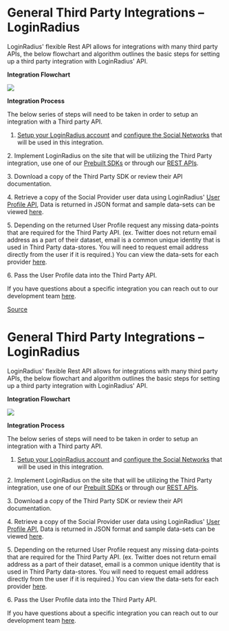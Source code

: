 # General Third Party Integrations – LoginRadius

LoginRadius' flexible Rest API allows for integrations with many third party APIs, the below flowchart and algorithm outlines the basic steps for setting up a third party integration with LoginRadius' API.



**Integration Flowchart**

![][1]

 **Integration Process**

The below series of steps will need to be taken in order to setup an integration with a Third party API.



1. [Setup your LoginRadius account][2] and [configure the Social Networks][3] that will be used in this integration.



2\. Implement LoginRadius on the site that will be utilizing the Third Party integration, use one of our [Prebuilt SDKs][4] or through our [REST APIs][5].



3\. Download a copy of the Third Party SDK or review their API documentation.



4\. Retrieve a copy of the Social Provider user data using LoginRadius' [User Profile API][6], Data is returned in JSON format and sample data-sets can be viewed [here][7].



5\. Depending on the returned User Profile request any missing data-points that are required for the Third Party API. (ex. Twitter does not return email address as a part of their dataset, email is a common unique identity that is used in Third Party data-stores. You will need to request email address directly from the user if it is required.) You can view the data-sets for each provider [here][8].



6\. Pass the User Profile data into the Third Party API.



If you have questions about a specific integration you can reach out to our development team [here][9].



[1]: https://support.loginradius.com/hc/en-ca/article_attachments/201374859/Third-Party-Integration-Flow.png
[2]: https://support.loginradius.com/hc/en-us/articles/203107235-Social-Login-Implementation-Flow
[3]: https://support.loginradius.com/hc/en-us/sections/200714269-Configuration-Guides
[4]: http://apidocs.loginradius.com/api-libraries-overview
[5]: http://apidocs.loginradius.com/
[6]: http://apidocs.loginradius.com/user-profile
[7]: http://www.loginradius.com/datapoints
[8]: https://secure.loginradius.com/datapoints
[9]: https://support.loginradius.com/hc/en-us/requests/new
[Source](https://support.loginradius.com/hc/en-us/articles/203305899-General-Third-Party-Integrations- "Permalink to General Third Party Integrations – LoginRadius")

# General Third Party Integrations – LoginRadius

LoginRadius' flexible Rest API allows for integrations with many third party APIs, the below flowchart and algorithm outlines the basic steps for setting up a third party integration with LoginRadius' API.



**Integration Flowchart**

![][1]

 **Integration Process**

The below series of steps will need to be taken in order to setup an integration with a Third party API.



1. [Setup your LoginRadius account][2] and [configure the Social Networks][3] that will be used in this integration.



2\. Implement LoginRadius on the site that will be utilizing the Third Party integration, use one of our [Prebuilt SDKs][4] or through our [REST APIs][5].



3\. Download a copy of the Third Party SDK or review their API documentation.



4\. Retrieve a copy of the Social Provider user data using LoginRadius' [User Profile API][6], Data is returned in JSON format and sample data-sets can be viewed [here][7].



5\. Depending on the returned User Profile request any missing data-points that are required for the Third Party API. (ex. Twitter does not return email address as a part of their dataset, email is a common unique identity that is used in Third Party data-stores. You will need to request email address directly from the user if it is required.) You can view the data-sets for each provider [here][8].



6\. Pass the User Profile data into the Third Party API.



If you have questions about a specific integration you can reach out to our development team [here][9].



[1]: https://support.loginradius.com/hc/en-ca/article_attachments/201374859/Third-Party-Integration-Flow.png
[2]: https://support.loginradius.com/hc/en-us/articles/203107235-Social-Login-Implementation-Flow
[3]: https://support.loginradius.com/hc/en-us/sections/200714269-Configuration-Guides
[4]: http://apidocs.loginradius.com/api-libraries-overview
[5]: http://apidocs.loginradius.com/
[6]: http://apidocs.loginradius.com/user-profile
[7]: http://www.loginradius.com/datapoints
[8]: https://secure.loginradius.com/datapoints
[9]: https://support.loginradius.com/hc/en-us/requests/new
